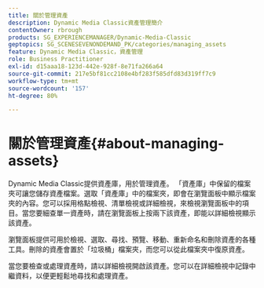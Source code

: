 ```yaml
---
title: 關於管理資產
description: Dynamic Media Classic資產管理簡介
contentOwner: rbrough
products: SG_EXPERIENCEMANAGER/Dynamic-Media-Classic
geptopics: SG_SCENESEVENONDEMAND_PK/categories/managing_assets
feature: Dynamic Media Classic，資產管理
role: Business Practitioner
exl-id: d15aaa18-123d-442e-928f-8e71fa266a64
source-git-commit: 217e5bf81cc2108e4bf283f585dfd83d319ff7c9
workflow-type: tm+mt
source-wordcount: '157'
ht-degree: 80%

---
```


# 關於管理資產{#about-managing-assets}

Dynamic Media Classic提供資產庫，用於管理資產。 「資產庫」中保留的檔案夾可讓您儲存資產檔案。選取「資產庫」中的檔案夾，即會在瀏覽面板中顯示檔案夾的內容。您可以採用格點檢視、清單檢視或詳細檢視，來檢視瀏覽面板中的項目。當您要細查單一資產時，請在瀏覽面板上按兩下該資產，即能以詳細檢視顯示該資產。

瀏覽面板提供可用於檢視、選取、尋找、預覽、移動、重新命名和刪除資產的各種工具。刪除的資產會置於「垃圾桶」檔案夾，而您可以從此檔案夾中復原資產。

當您要檢查或處理資產時，請以詳細檢視開啟該資產。您可以在詳細檢視中記錄中繼資料，以便更輕鬆地尋找和處理資產。
